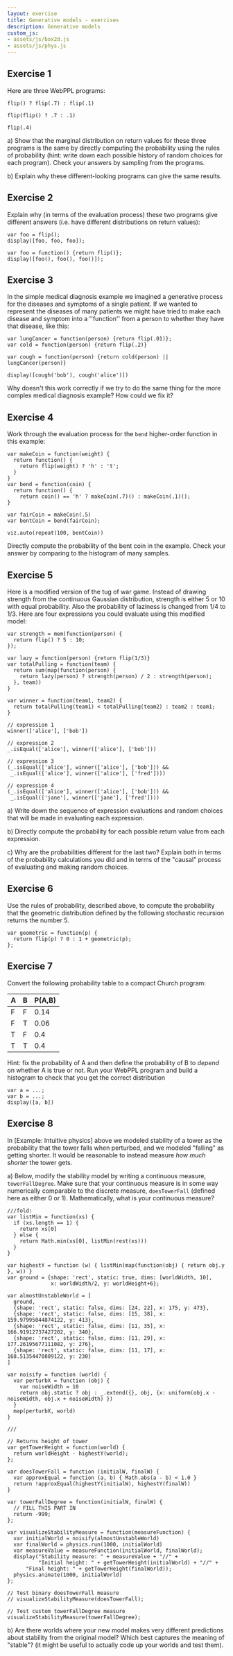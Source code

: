 ```yaml
---
layout: exercise
title: Generative models - exercises
description: Generative models
custom_js:
- assets/js/box2d.js
- assets/js/phys.js
---
```


## Exercise 1

Here are three WebPPL programs:

~~~~
flip() ? flip(.7) : flip(.1)
~~~~

~~~~
flip(flip() ? .7 : .1)
~~~~

~~~~
flip(.4)
~~~~

a) Show that the marginal distribution on return values for these three programs is the same by directly computing the probability using the rules of probability (hint: write down each possible history of random choices for each program). Check your answers by sampling from the programs.

b)  Explain why these different-looking programs can give the same results.

## Exercise 2

Explain why (in terms of the evaluation process) these two programs give different answers (i.e. have different distributions on return values):

~~~~
var foo = flip();
display([foo, foo, foo]);
~~~~

~~~~
var foo = function() {return flip()};
display([foo(), foo(), foo()]);
~~~~

## Exercise 3

In the simple medical diagnosis example we imagined a generative process for the diseases and symptoms of a single patient. If we wanted to represent the diseases of many patients we might have tried to make each disease and symptom into a ''function'' from a person to whether they have that disease, like this:

~~~~
var lungCancer = function(person) {return flip(.01)};
var cold = function(person) {return flip(.2)}

var cough = function(person) {return cold(person) || lungCancer(person)}

display([cough('bob'), cough('alice')])
~~~~

Why doesn't this work correctly if we try to do the same thing for the more complex medical diagnosis example? How could we fix it?

## Exercise 4

Work through the evaluation process for the `bend` higher-order function in this example:

~~~~
var makeCoin = function(weight) {
  return function() {
    return flip(weight) ? 'h' : 't';
  }
}
var bend = function(coin) {
  return function() {
    return coin() == 'h' ? makeCoin(.7)() : makeCoin(.1)();
}

var fairCoin = makeCoin(.5)
var bentCoin = bend(fairCoin);

viz.auto(repeat(100, bentCoin))
~~~~

Directly compute the probability of the bent coin in the example. Check your answer by comparing to the histogram of many samples.

## Exercise 5

Here is a modified version of the tug of war game. Instead of drawing strength from the continuous Gaussian distribution, strength is either 5 or 10 with equal probability. Also the probability of laziness is changed from 1/4 to 1/3. Here are four expressions you could evaluate using this modified model:

~~~~
var strength = mem(function(person) {
  return flip() ? 5 : 10;
});

var lazy = function(person) {return flip(1/3)}
var totalPulling = function(team) {
  return sum(map(function(person) {
    return lazy(person) ? strength(person) / 2 : strength(person);
  }, team))
}

var winner = function(team1, team2) {
  return totalPulling(team1) < totalPulling(team2) : team2 : team1;
}

// expression 1
winner(['alice'], ['bob'])

// expression 2
_.isEqual(['alice'], winner(['alice'], ['bob']))

// expression 3
(_.isEqual(['alice'], winner(['alice'], ['bob'])) &&
 _.isEqual(['alice'], winner(['alice'], ['fred'])))

// expression 4
(_.isEqual(['alice'], winner(['alice'], ['bob'])) &&
 _.isEqual(['jane'], winner(['jane'], ['fred'])))
~~~~

a) Write down the sequence of expression evaluations and random choices that will be made in evaluating each expression.

b) Directly compute the probability for each possible return value from each expression.

c) Why are the probabilities different for the last two? Explain both in terms of the probability calculations you did and in terms of the "causal" process of evaluating and making random choices.

## Exercise 6

Use the rules of probability, described above, to compute the probability that the geometric distribution defined by the following stochastic recursion returns the number 5.

~~~~
var geometric = function(p) {
  return flip(p) ? 0 : 1 + geometric(p);
};
~~~~

## Exercise 7

Convert the following probability table to a compact Church program:

|A|    B|    P(A,B)|
|--- | --- | ---|
|F|      F|     0.14|
|F|      T|     0.06|
|T|      F|     0.4|
|T|      T|     0.4|

<!--
<table>
  <tr>
    <th>A</th> <th>B</th> <th>P(A,B)</th>
  </tr>
  <tr>
    <td>F</td> <td>F</td> <td>0.14</td>
  </tr>
  <tr>
    <td>F</td> <td>T</td> <td>0.06</td>
  </tr>
  <tr>
    <td>T</td> <td>F</td> <td>0.4</td>
  </tr>
  <tr>
    <td>T</td> <td>T</td> <td>0.4</td>
  </tr>
</table>
-->
Hint: fix the probability of A and then define the probability of B to *depend* on whether A is true or not. Run your WebPPL program and build a histogram to check that you get the correct distribution

~~~~
var a = ...;
var b = ...;
display([a, b])
~~~~

## Exercise 8

In [Example: Intuitive physics] above we modeled stability of a tower as the probability that the tower falls when perturbed, and we modeled "falling" as getting shorter. It would be reasonable to instead measure *how much shorter* the tower gets.

a) Below, modify the stability model by writing a continuous measure, `towerFallDegree`. Make sure that your continuous measure is in some way numerically comparable to the discrete measure, `doesTowerFall` (defined here as either 0 or 1). Mathematically, what is your continuous measure?

~~~~
///fold:
var listMin = function(xs) {
  if (xs.length == 1) {
    return xs[0]
  } else {
    return Math.min(xs[0], listMin(rest(xs)))
  }
}

var highestY = function (w) { listMin(map(function(obj) { return obj.y }, w)) }
var ground = {shape: 'rect', static: true, dims: [worldWidth, 10],
              x: worldWidth/2, y: worldHeight+6};

var almostUnstableWorld = [
  ground,
  {shape: 'rect', static: false, dims: [24, 22], x: 175, y: 473},
  {shape: 'rect', static: false, dims: [15, 38], x: 159.97995044874122, y: 413},
  {shape: 'rect', static: false, dims: [11, 35], x: 166.91912737427202, y: 340},
  {shape: 'rect', static: false, dims: [11, 29], x: 177.26195677111082, y: 276},
  {shape: 'rect', static: false, dims: [11, 17], x: 168.51354470809122, y: 230}
]

var noisify = function (world) {
  var perturbX = function (obj) {
    var noiseWidth = 10
    return obj.static ? obj : _.extend({}, obj, {x: uniform(obj.x - noiseWidth, obj.x + noiseWidth) })
  }
  map(perturbX, world)
}

///

// Returns height of tower
var getTowerHeight = function(world) {
  return worldHeight - highestY(world);
};

var doesTowerFall = function (initialW, finalW) {
  var approxEqual = function (a, b) { Math.abs(a - b) < 1.0 }
  return !approxEqual(highestY(initialW), highestY(finalW))
}

var towerFallDegree = function(initialW, finalW) {
  // FILL THIS PART IN
  return -999;
};

var visualizeStabilityMeasure = function(measureFunction) {
  var initialWorld = noisify(almostUnstableWorld)
  var finalWorld = physics.run(1000, initialWorld)
  var measureValue = measureFunction(initialWorld, finalWorld);
  display("Stability measure: " + measureValue + "//" +
          "Initial height: " + getTowerHeight(initialWorld) + "//" +
	  "Final height: " + getTowerHeight(finalWorld));
  physics.animate(1000, initialWorld)
};

// Test binary doesTowerFall measure
// visualizeStabilityMeasure(doesTowerFall);

// Test custom towerFallDegree measure
visualizeStabilityMeasure(towerFallDegree);
~~~~

b) Are there worlds where your new model makes very different predictions about stability from the original model? Which best captures the meaning of "stable"? (it might be useful to actually code up your worlds and test them).
